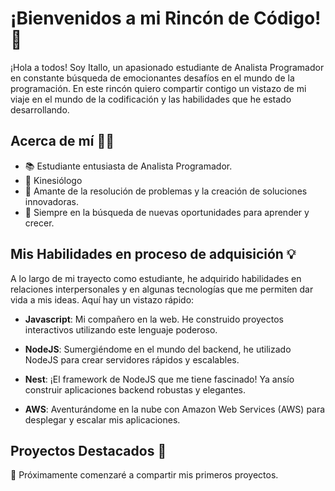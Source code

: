 # ¡Bienvenidos a mi Rincón de Código! 👋

¡Hola a todos! Soy Itallo, un apasionado estudiante de Analista Programador en constante búsqueda de emocionantes desafíos en el mundo de la programación. En este rincón quiero compartir contigo un vistazo de mi viaje en el mundo de la codificación y las habilidades que he estado desarrollando.

## Acerca de mí 👨‍💻

- 📚 Estudiante entusiasta de Analista Programador.
- 🦴 Kinesiólogo
- 🌟 Amante de la resolución de problemas y la creación de soluciones innovadoras.
- 🚀 Siempre en la búsqueda de nuevas oportunidades para aprender y crecer.

## Mis Habilidades en proceso de adquisición 💡

A lo largo de mi trayecto como estudiante, he adquirido habilidades en relaciones interpersonales y en algunas tecnologías que me permiten dar vida a mis ideas. Aquí hay un vistazo rápido:

- **Javascript**: Mi compañero en la web. He construido proyectos interactivos utilizando este lenguaje poderoso.

- **NodeJS**: Sumergiéndome en el mundo del backend, he utilizado NodeJS para crear servidores rápidos y escalables.

- **Nest**: ¡El framework de NodeJS que me tiene fascinado! Ya ansío construir aplicaciones backend robustas y elegantes.

- **AWS**: Aventurándome en la nube con Amazon Web Services (AWS) para desplegar y escalar mis aplicaciones.

## Proyectos Destacados 🚀
🔋 Próximamente comenzaré a compartir mis primeros proyectos.
